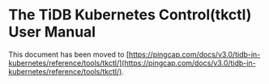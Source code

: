 # The TiDB Kubernetes Control(tkctl) User Manual

This document has been moved to [https://pingcap.com/docs/v3.0/tidb-in-kubernetes/reference/tools/tkctl/](https://pingcap.com/docs/v3.0/tidb-in-kubernetes/reference/tools/tkctl/).
